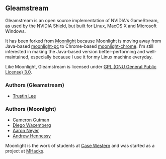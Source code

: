 ## Gleamstream

Gleamstream is an open source implementation of NVIDIA's GameStream, as used by the NVIDIA Shield, but built for
Linux, MacOS X and Microsoft Windows.

It has been forked from [Moonlight](http://moonlight-stream.com/) because Moonlight is moving away from Java-based
[moonlight-pc](https://github.com/moonlight-streaming/moonlight-pc) to Chrome-based
[moonlight-chrome](https://github.com/moonlight-streaming/moonlight-chrome). I'm still interested in making the
Java-based version better-performing and well-maintained, especially because I use it for my Linux machine everyday.

Like Moonlight, Gleamstream is licensed under
[GPL (GNU General Public License) 3.0](https://www.gnu.org/licenses/gpl-3.0.en.html).

### Authors (Gleamstream)

* [Trustin Lee](https://github.com/trustin)

### Authors (Moonlight)

* [Cameron Gutman](https://github.com/cgutman)  
* [Diego Waxemberg](https://github.com/dwaxemberg)  
* [Aaron Neyer](https://github.com/Aaronneyer)  
* [Andrew Hennessy](https://github.com/yetanothername)

Moonlight is the work of students at [Case Western](http://case.edu) and was
started as a project at [MHacks](http://mhacks.org).

